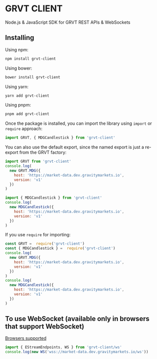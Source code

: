 # GRVT CLIENT

Node.js & JavaScript SDK for GRVT REST APIs & WebSockets

## Installing

Using npm:

```bash
npm install grvt-client
```

Using bower:

```bash
bower install grvt-client
```

Using yarn:

```bash
yarn add grvt-client
```

Using pnpm:

```bash
pnpm add grvt-client
```

Once the package is installed, you can import the library using `import` or `require` approach:

```js
import GRVT, { MDGCandlestick } from 'grvt-client'
```

You can also use the default export, since the named export is just a re-export from the GRVT factory:

```js
import GRVT from 'grvt-client'
console.log(
  new GRVT.MDG({
    host: 'https://market-data.dev.gravitymarkets.io',
    version: 'v1'
  })
)
```

```js
import { MDGCandlestick } from 'grvt-client'
console.log(
  new MDGCandlestick({
    host: 'https://market-data.dev.gravitymarkets.io',
    version: 'v1'
  })
)
```

If you use `require` for importing:

```js
const GRVT =  require('grvt-client')
const { MDGCandlestick } =  require('grvt-client')
console.log(
  new GRVT.MDG({
    host: 'https://market-data.dev.gravitymarkets.io',
    version: 'v1'
  })
)
console.log(
  new MDGCandlestick({
    host: 'https://market-data.dev.gravitymarkets.io',
    version: 'v1'
  })
)
```

## To use WebSocket (available only in browsers that support WebSocket)

[Browsers supported](https://caniuse.com/websockets)

```js
import { EStreamEndpoints, WS } from 'grvt-client/ws'
console.log(new WS('wss://market-data.dev.gravitymarkets.io/ws'))
```
